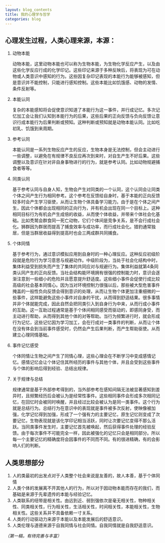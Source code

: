 ```yaml
---
layout: blog_contents
title: 我的心理学与哲学
categories: blog
---
```


## 心理发生过程，人类心理来源，本源：

1. 动物本能

    动物本能，这里动物本能也可以称为生物本能，为生物化学反应产生，以及由这些化学反应行成的化学印记。这些印记来源于多种反映后，将表现为可在动物或人类意识中感知的行为。这些因复杂印记表现的本能行为能够被感知，但是意识并不能控制，只能进行感知控制。这些本能比如饥饿感、动物的发情、条件反射等。

2. 本能认同

    复杂的本能感知将会促使意识知道了本能行为这一事件，并行成记忆。多次记忆加工会让我们认知到本能行为的后果，这些后果的正向反馈与负向反馈让意识行成本能行为后果判断或预知。这种判断或预知就是动物本能认同。比如吃初乳、饥饿到来周期。

3. 参考认同

    本能认同是一系列生物反应产生的反应，生物本身是无法控制，但会主动进行一些调整，以避免在有规律不良反应再次到来时，对自生产生不好后果。这些调整以及意识在针对非自身事物进行的行为，就是参考认同。比如动物规避捕食者等等。

4. 同类认同

    基于参考认同与自身人知，生物会产生对同类的一个认同，这个认同会让同类个体之间产生行为相同参考。这个参考在反馈给自身时，基于本能的正向反馈较多时会产生学习驱使，从而让生物个体具备学习能力。由于是在个体之间产生，因此个体都会出现相同的正向行为，并有机会出现在同一个目标上。这种相同目标行为有机会产生成倍的收益，从而使个体收益，并带来个体社会化基础。比如秃鹫会群食同一死亡动物，它们个体间是竞争关系，是不会行成社会化。狮群因为群居而提高了捕食效率与成功率，而行成社会化。猎豹通常独居，但是当群居收益得到提高时也会三两成群共同捕食。

5. 个体同情

    基于参考行为，通过意识模拟应用到自身时的一种心理反应。这种反应初级阶段就是危险行为学习意思与规避动作。中级阶段为，当处于社会化结构中时，集体利益受到损失而产生了集体的共同应对与规避行为。集体利益就第4条同类认同产生的正向反馈。当社会结构能环境拥有很强的控制能力时，意识会逐渐注意到一些细小的危险并且愿意提升舒适度。这些细小事件会促使行成比较高级的社会基本同情心。因为当对环境控制力很强以后，那些被大型危害事件掩盖的一般性负向反馈会得到意识的处理，从而让生物个体更加注重细微的一些事件，这样能避免这些小事件对自身的干扰，从而得到舒适结果。很多事情并非个体就能完成，因此自然会把同类引入到自身行为中来，从而行成小事件的互助。这一互助过程通常是基于个体间相同感受而驱动的，即感同身受，而主动进行帮助，从而得到其他个体的对等帮助。当行为频繁进行时，就会形成行为记忆，这些记忆因为学习加工，会在行成对一类事件的判断，从而让个体在没有体会到当前事件感受时，仍然会产生后果判断，而产生帮助驱使。从而建立心理同情基础。

6. 事件记忆感受

    个体同情让生物之间产生了同情心理，这些心理会在不断学习中变成感情记忆。感情记忆会让个体记住其所经历的事件与其他个体，并且会受到这些事件与个体的影响后得到经验、总结出规律。

7. 关于规律与总结

    规律通常是基于外部参考得到的，当外部参考在感知间隔无法被显著感知到差异时，且频繁经历后会被认为是经常性事件。这些相同事件会形成多次相同记忆，在回忆时会被同时唤醒，并且经过比较会被认为是同一类事件。这个行为就是总结行为。总结行为在意识中的表现就是事件被多次反射，使映像被加强，化学记忆得到加强，形成了一个强有力的主要记忆，原生记忆则变成了次要记忆，生物表现就是该化学印记相当活跃，同时让次要记忆变得不那么活跃。当同类事件发生时，主要记忆首先被唤起，然后获得事件处理的经验反馈。由于每次事件不可能完全一样，因此被强化的记忆只会是相同部分。所以每一个主要记忆的精确度将会因事件的不同而不同。有的很进精确，有的会影响人们的判断。

## 人类思想部分 

1. 人的类最初的出发点对于人类整个社会来说是友善的，故人本善，基于个体同情
2. 人类个体的发展离不开其他人的行为，所以对于因动物本能而存在的我们，而基础是来源于先辈遗传的本能与经验记忆。
3. 人类联系的纽带是相关性。由远到近、弱到强依次是毫无相关性，物种相关性、同类相关性，行为相关性，生活相关性，时间相关性，本能相关性，生物相关性。这些关系并不具备依赖一寸关系。
4. 人类的行动驱动力来源于本能以及本能发展后的舒适意识。
5. 人类伦理与道德来源于自我同情与社会同情。自我同情就是自我舒适意识。

_（第一稿，有待完善与丰富）_
